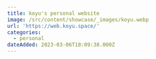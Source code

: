 ```yaml
---
title: koyu's personal website
image: /src/content/showcase/_images/koyu.webp
url: 'https://web.koyu.space/'
categories:
  - personal
dateAdded: 2023-03-06T18:09:38.000Z
---
```


